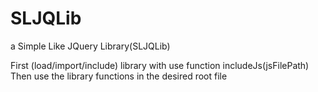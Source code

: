 # SLJQLib
a Simple Like JQuery Library(SLJQLib)

First (load/import/include) library with use function includeJs(jsFilePath) 
Then use the library functions in the desired root file
